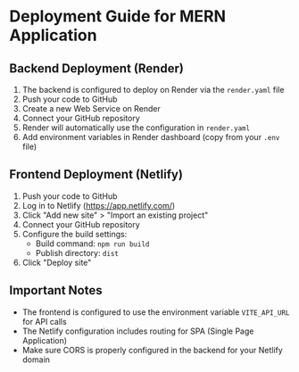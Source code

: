 # Deployment Guide for MERN Application

## Backend Deployment (Render)
1. The backend is configured to deploy on Render via the `render.yaml` file
2. Push your code to GitHub
3. Create a new Web Service on Render
4. Connect your GitHub repository
5. Render will automatically use the configuration in `render.yaml`
6. Add environment variables in Render dashboard (copy from your `.env` file)

## Frontend Deployment (Netlify)
1. Push your code to GitHub
2. Log in to Netlify (https://app.netlify.com/)
3. Click "Add new site" > "Import an existing project"
4. Connect your GitHub repository
5. Configure the build settings:
   - Build command: `npm run build`
   - Publish directory: `dist`
6. Click "Deploy site"

## Important Notes
- The frontend is configured to use the environment variable `VITE_API_URL` for API calls
- The Netlify configuration includes routing for SPA (Single Page Application)
- Make sure CORS is properly configured in the backend for your Netlify domain 